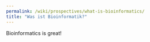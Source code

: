 ```yaml
---
permalink: /wiki/prospectives/what-is-bioinformatics/
title: "Was ist Bioinformatik?"
---
```


Bioinformatics is great!
